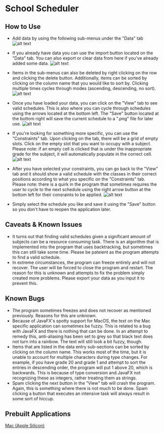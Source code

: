
# School Scheduler

## How to Use
- Add data by using the following sub-menus under the "Data" tab
![alt text](https://imgur.com/fA6V9O4)

-  If you already have data you can use the import button located on the "Data" tab. You can also export or clear data from here if you've already added some data.
![alt text](https://imgur.com/wManpXK)

- Items in the sub-menus can also be deleted by right clicking on the row and clicking the delete button. Additionally, items can be sorted by clicking on the column name that you would like to sort by. Clicking multiple times cycles through modes (ascending, descending, no sort).
![alt text](https://imgur.com/o5jiI2p)

- Once you have loaded your data, you can click on the "View" tab to see valid schedules. This is also where you can cycle through schedules using the arrows located at the bottom left. The "Save" button located at the bottom right will save the current schedule to a ".png" file for later use.
![alt text](https://imgur.com/q0CmU8Q)

- If you're looking for something more specific, you can use the "Constraints" tab. Upon clicking on the tab, there will be a grid of empty slots. Click on the empty slot that you want to occupy with a subject. Please note: if an empty cell is clicked that is under the inappropriate grade for the subject, it will automatically populate in the correct cell.
![alt text](https://imgur.com/Zi24iks)

- After you have selected your constraints, you can go back to the "View" tab and it should show a valid schedule with the classes in their correct positions according to what you specific on the "Constraints" tab. Please note: there is a quirk in the program that sometimes requires the user to cycle to the next schedule using the right arrow button at the bottom left for their consraints to be applied.
![alt text](https://imgur.com/RWVd6DS)

- Simply select the schedule you like and save it using the "Save" button so you don't have to reopen the application later.

## Caveats & Known Issues
- It turns out that finding valid schedules given a significant amount of subjects can be a resource consuming task. There is an algorithm that is implemented into the program that uses backtracking, but sometimes this can still take some time. Please be pateient as the program attempts to find a valid schedule. 
- In extreme circumstances, the program can freeze entirely and will not recover. The user will be forced to close the program and restart. The reason for this is unknown and attempts to fix the problem simply created more problems. Please export your data as you input it to prevent this.

## Known Bugs
- The program sometimes freezes and does not recover as mentioned previously. Reasons for this are unknown.
- Because of JavaFX's spotty support for MacOS, the text on the Mac specific application can sometimes be fuzzy. This is related to a bug with JavaFX and there is nothing that can be done. In an attempt to remedy this, anti-aliasing has been set to grey so that black text does not turn into a rainbow. The text will still look a bit fuzzy, though. 
- Items that are listed in the data entry sub-sections can be sorted by clicking on the column name. This works most of the time, but it is unable to account for multiple characters during type changes. For example, if you have grade 20 and grade 1 and attempt to sort the entries in descending order, the program will put 1 above 20, which is backwards. This is because of type conversion and JavaFX not recognizing these as integers, rather treating them as strings.
- Spam clicking the next button in the "View" tab will crash the program. Again, this is something where there is not much to be done. Spam clicking a button that executes an intensive task will always result in some sort of hiccup. 

## Prebuilt Applications
[Mac (Apple Silicon)](https://www.dropbox.com/scl/fi/q0uaq92am7ywwf4j5lv5o/SchoolScheduler_AppleSilicon.dmg?rlkey=gfy9erjhcz1gp8h26hbk1guim&st=dkvvfogj&dl=0)


